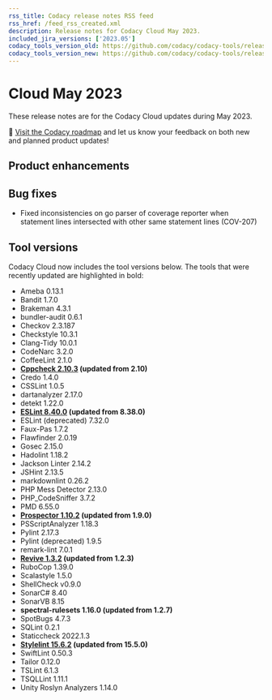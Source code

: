 ```yaml
---
rss_title: Codacy release notes RSS feed
rss_href: /feed_rss_created.xml
description: Release notes for Codacy Cloud May 2023.
included_jira_versions: ['2023.05']
codacy_tools_version_old: https://github.com/codacy/codacy-tools/releases/tag/7.3.5
codacy_tools_version_new: https://github.com/codacy/codacy-tools/releases/tag/7.5.4
---
```


# Cloud May 2023

These release notes are for the Codacy Cloud updates during May 2023.

📢 [Visit the Codacy roadmap](https://roadmap.codacy.com) and <span class="skip-vale">let us know</span> your feedback on both new and planned product updates!

<!--TODO Check these issues manually

Jira issues without release notes

Epics:
-   https://codacy.atlassian.net/browse/REL-187
-   https://codacy.atlassian.net/browse/PUL-2005
-   https://codacy.atlassian.net/browse/PUL-1965
-   https://codacy.atlassian.net/browse/PUL-1948
-   https://codacy.atlassian.net/browse/PLUTO-546
-   https://codacy.atlassian.net/browse/PLUTO-540
-   https://codacy.atlassian.net/browse/PLUTO-520
-   https://codacy.atlassian.net/browse/PLUTO-519
-   https://codacy.atlassian.net/browse/PLUTO-470
-   https://codacy.atlassian.net/browse/IO-638
-   https://codacy.atlassian.net/browse/IO-625
-   https://codacy.atlassian.net/browse/IO-603
-   https://codacy.atlassian.net/browse/IO-550
-   https://codacy.atlassian.net/browse/IO-525
-   https://codacy.atlassian.net/browse/IO-504
-   https://codacy.atlassian.net/browse/HRZ-180
-   https://codacy.atlassian.net/browse/HRZ-127
-   https://codacy.atlassian.net/browse/HRZ-82
-   https://codacy.atlassian.net/browse/HRZ-19
-   https://codacy.atlassian.net/browse/HRZ-18
-   https://codacy.atlassian.net/browse/DOCS-511
-   https://codacy.atlassian.net/browse/DOCS-291
-   https://codacy.atlassian.net/browse/CY-6534
Bugs and Community Issues:
-   https://codacy.atlassian.net/browse/TS-381
-   https://codacy.atlassian.net/browse/TS-376
-   https://codacy.atlassian.net/browse/TS-374
-   https://codacy.atlassian.net/browse/TS-360
-   https://codacy.atlassian.net/browse/TS-358
-   https://codacy.atlassian.net/browse/TS-346
-   https://codacy.atlassian.net/browse/TS-325
-   https://codacy.atlassian.net/browse/TS-312
-   https://codacy.atlassian.net/browse/TS-289
-   https://codacy.atlassian.net/browse/TS-264
-   https://codacy.atlassian.net/browse/TS-231
-   https://codacy.atlassian.net/browse/TS-209
-   https://codacy.atlassian.net/browse/TS-193
-   https://codacy.atlassian.net/browse/TS-135
-   https://codacy.atlassian.net/browse/TS-134
-   https://codacy.atlassian.net/browse/TS-121
-   https://codacy.atlassian.net/browse/PUL-2064
-   https://codacy.atlassian.net/browse/PUL-2052
-   https://codacy.atlassian.net/browse/PUL-2051
-   https://codacy.atlassian.net/browse/HRZ-155
-   https://codacy.atlassian.net/browse/HRZ-154
-   https://codacy.atlassian.net/browse/HRZ-152
-   https://codacy.atlassian.net/browse/HRZ-151
-   https://codacy.atlassian.net/browse/DOCS-560
-   https://codacy.atlassian.net/browse/DOCS-558
-   https://codacy.atlassian.net/browse/DOCS-556
-   https://codacy.atlassian.net/browse/DOCS-553
-   https://codacy.atlassian.net/browse/DOCS-551
-   https://codacy.atlassian.net/browse/DOCS-548
-   https://codacy.atlassian.net/browse/DOCS-547
-   https://codacy.atlassian.net/browse/DOCS-534
-   https://codacy.atlassian.net/browse/DOCS-530
-   https://codacy.atlassian.net/browse/DOCS-517
-->

## Product enhancements


## Bug fixes

-   Fixed inconsistencies on go parser of coverage reporter when statement lines intersected with other same statement lines (COV-207)

## Tool versions

Codacy Cloud now includes the tool versions below. The tools that were recently updated are highlighted in bold:

-   Ameba 0.13.1
-   Bandit 1.7.0
-   Brakeman 4.3.1
-   bundler-audit 0.6.1
-   Checkov 2.3.187
-   Checkstyle 10.3.1
-   Clang-Tidy 10.0.1
-   CodeNarc 3.2.0
-   CoffeeLint 2.1.0
-   **[Cppcheck 2.10.3](https://github.com/danmar/cppcheck/releases/tag/2.10) (updated from 2.10)**
-   Credo 1.4.0
-   CSSLint 1.0.5
-   dartanalyzer 2.17.0
-   detekt 1.22.0
-   **[ESLint 8.40.0](https://github.com/eslint/eslint/releases/tag/v8.40.0) (updated from 8.38.0)**
-   ESLint (deprecated) 7.32.0
-   Faux-Pas 1.7.2
-   Flawfinder 2.0.19
-   Gosec 2.15.0
-   Hadolint 1.18.2
-   Jackson Linter 2.14.2
-   JSHint 2.13.5
-   markdownlint 0.26.2
-   PHP Mess Detector 2.13.0
-   PHP_CodeSniffer 3.7.2
-   PMD 6.55.0
-   **[Prospector 1.10.2](https://github.com/PyCQA/prospector/releases/tag/v1.10.2) (updated from 1.9.0)**
-   PSScriptAnalyzer 1.18.3
-   Pylint 2.17.3
-   Pylint (deprecated) 1.9.5
-   remark-lint 7.0.1
-   **[Revive 1.3.2](https://github.com/mgechev/revive/releases/tag/v1.3.2) (updated from 1.2.3)**
-   RuboCop 1.39.0
-   Scalastyle 1.5.0
-   ShellCheck v0.9.0
-   SonarC# 8.40
-   SonarVB 8.15
-   **spectral-rulesets 1.16.0 (updated from 1.2.7)**
-   SpotBugs 4.7.3
-   SQLint 0.2.1
-   Staticcheck 2022.1.3
-   **[Stylelint 15.6.2](https://github.com/stylelint/stylelint/releases/tag/15.6.2) (updated from 15.5.0)**
-   SwiftLint 0.50.3
-   Tailor 0.12.0
-   TSLint 6.1.3
-   TSQLLint 1.11.1
-   Unity Roslyn Analyzers 1.14.0
